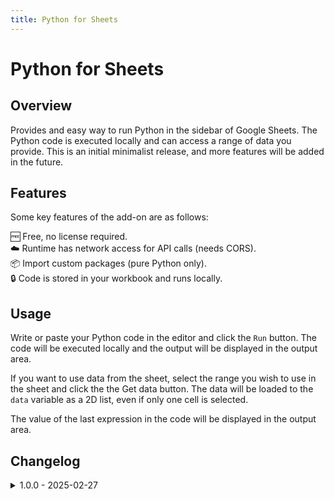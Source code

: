 ```yaml
---
title: Python for Sheets
---
```


# Python for Sheets

## Overview

Provides and easy way to run Python in the sidebar of Google Sheets.  The Python code is executed locally and can access a range of data you provide. This is an initial minimalist release, and more features will be added in the future.

## Features

Some key features of the add-on are as follows:

🆓 Free, no license required.<br/>
☁️ Runtime has network access for API calls (needs CORS).<br/>
📦 Import custom packages (pure Python only).<br/>
🔒 Code is stored in your workbook and runs locally.<br/>

## Usage

Write or paste your Python code in the editor and click the `Run` button.  The code will be executed
locally and the output will be displayed in the output area.

If you want to use data from the sheet, select the range you wish to use in the sheet and click the the Get data button.  The data will be loaded to the `data` variable as a 2D list, even if only one cell is selected.

The value of the last expression in the code will be displayed in the output area.

## Changelog

<details>
  <summary>1.0.0 - 2025-02-27</summary>
  - Initial release.
</details>

